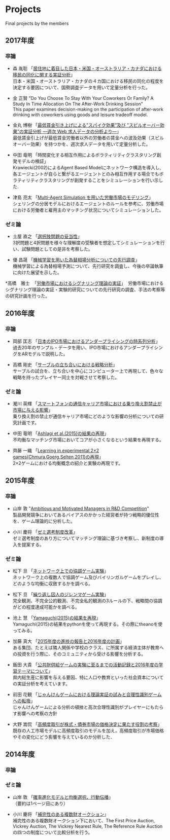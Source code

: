 # Projects
Final projects by the members

## 2017年度

### 卒論

* 森 胤聡
  「[居住地に着目した日本・米国・オーストラリア・カナダにおける移民の同化に関する実証分析](https://github.com/taneaki/GraduationThesis/blob/master/GraduationThesis_TaneakiMORI.pdf)」  
  日本・米国・オーストラリア・カナダの４カ国における移民の同化の程度を決定する要因について、国勢調査データを用いて定量分析を行った。

* 金 正賢
  "Do You Choose To Stay With Your Coworkers Or Family? A Study In Time Allocation On The After-Work Drinking Session"  
  This paper examines decision-making on the participation of after-work drinking with coworkers using goods and leisure tradeoff model.
 
* 金丸 博樹
  「[最低賃金引き上げによる”スパイク効果”及び ”スピルオーバー効果”の実証分析  ―週次 Web 求人データの分析より―](https://github.com/hirokikanamaru/GraduationThesis/blob/master/%E5%8D%92%E8%AB%96%E5%AE%8C%E6%88%90%E7%A8%BF%E9%87%91%E4%B8%B8.pdf)」  
  最低賃金引上げが最低賃金労働者以外の労働者の賃金への波及効果（スピルオーバー効果）を持つかを、週次求人データを用いて定量分析した。
 
* 中田 竜明
  「時間変化する相互作用によるボラティリティクラスタリング創発モデルの検証」  
  Krawiecki(2002)によるAgent Based Modelにネットワーク構造を導入し, 各エージェントが自らと繋がるエージェントとのみ相互作用する場合でもボラティリティクラスタリングが創発することをシミュレーションを行い示した.
  
* 津島 亮太
  「[Multi-Agent Simulation を用いた労働市場のモデリング](https://github.com/R-Tsushima/sotsuron/blob/master/Papers.pdf)」  
  シェリングの分居モデルにおけるエージェントのルールを参考に、労働市場における労働者と雇用主のマッチング状況についてシミュレーションした。

### ゼミ論

* 土屋 直之
  「[選択肢問題の妥当性](https://github.com/NTsuchiya0127/ex03/blob/master/2017%E5%B9%B4%E5%BA%A6%E5%B0%BE%E5%B1%B1%E3%82%BC%E3%83%9F%E8%AB%96%E6%96%87.pdf)」  
  3択問題と4択問題を様々な理解度の受験者を想定してシミュレーションを行い、試験問題としての是非を考察した。

* 優 昌晟
  「[機械学習を用いた為替相場分析についての先行調査](https://github.com/4kizuki/files/blob/master/seminar.pdf)」  
  機械学習による為替相場予測について、先行研究を調査し、今後の卒論執筆に向けた展望を示した。
  
*高橋　雅士
  「[労働市場におけるシグナリング理論の実証](https://github.com/masashitshit/exercises2017/blob/master/seminar_thesis.pdf)」
  労働市場におけるシグナリング理論の実証・実験的研究についての先行研究の調査、手法の考察等の研究計画を行った。
  
## 2016年度

### 卒論

* 岡部 匡志
  「[日本のIPO市場におけるアンダープライシングの時系列分析](https://github.com/M-okb/IPO_analysis/blob/master/latex/test.pdf)」  
  過去20年のサンプル・データを用い、IPO市場におけるアンダープライシングをARモデルで説明した。

* 高橋 剛史
  「[サーブルの立ち合いにおける戦略分析](https://github.com/13tsuyoshi/sotsugyou_ronbun)」  
  サーブルの試合を、立ち合いを中心にコンピューター上で再現して、色々な戦略を持ったプレイヤー同士を対戦させて考察した。

### ゼミ論

* 瀧川 英輝
  「[スマートフォンの通信キャリア市場における乗り換え割禁止が市場に与える影響](https://github.com/EikiTakigawa/Zemi-Ron/blob/master/%E7%80%A7%E5%B7%9D%E3%82%BC%E3%83%9F%E8%AB%96.pdf)」  
  乗り換え割の禁止が通信キャリア市場にどのような影響の分析についての研究計画です。

* 中田 竜明
  「[Ashlagi et al.(2015)の結果の再現](http://nbviewer.jupyter.org/github/nswa17/gasshuku-zemiron/blob/master/Zemiron.ipynb)」  
  不均衡なマッチング市場においてコアが小さくなるという結果を再現する。
  
* 齊藤 一織
  「[Learning in experimental 2×2 games(Chmura,Goerg,Selten,2011)の再現](https://github.com/IoriS/zemiron/blob/master/%E3%82%BC%E3%83%9F%E8%AB%96.pdf)」  
  2×2ゲームにおける均衡概念の紹介と実験の再現です。
 
## 2015年度

### 卒論

* 山岸 敦
  "[Ambitious and Motivated Managers in R&D Competition](https://github.com/haru110jp/Senior-Thesis-Final-ver-/blob/master/gradthesis_final.pdf)"  
  製品開発競争においてあるバイアスのかかった経営者が持つ戦略的優位性を、ゲーム理論的に分析した。

* 小川 慶将
  「[ゼミ選考制度改革](http://nbviewer.jupyter.org/github/ogaway/Matching-Market/blob/master/grad.pdf)」  
  ゼミ選考制度のあり方についてマッチング理論に基づき考察し、新制度の導入を提案する。

### ゼミ論

* 松下 旦
  「[ネットワーク上での協調ゲーム実験](https://github.com/myuuuuun/NetworkGame/blob/master/%E3%82%BC%E3%83%9F%E8%AB%96%EF%BC%88%E4%BB%AE%EF%BC%89.pdf)」  
  ネットワーク上の複数人で協調ゲーム及びバイリンガルゲームをプレイし、どのような均衡に収斂するかを調べる。

* 松下 旦
  「[繰り返し囚人のジレンマゲーム実験](https://github.com/myuuuuun/RepeatedMatrixGame/tree/master/PrisonersDilemma/experiment3)」  
  完全観測、不完全公的観測、不完全私的観測の3ルールの下、戦略間の協調がどの程度達成可能かを調べる。

* 池上 慧
  「[Yamaguchi(2015)の結果を再現](https://github.com/keiikegami/theano)」  
  Yamaguchi(2015)の結果をpythonを使って再現する。その際にtheanoを使ってみる。

* 加藤 真大
  「[2015年度の進捗の報告と2016年度の計画](https://github.com/NlGG/study/blob/master/%E3%82%BB%E3%82%99%E3%83%9F%E8%AB%96.pdf)」  
  ある集団、たとえば隣人関係や学校のクラス、に所属する経済主体が教育への投資を行う際に、そのコミュニティから受ける影響を分析する。

* 飯田 大貴
  「[公共財供給ゲームの実験に至るまでの活動記録と2016年度の学習テーマについて](https://github.com/bocchan/costly/blob/master/%E5%B0%BE%E5%B1%B1%E3%82%BC%E3%83%9F%E8%AB%96%E9%A3%AF%E7%94%B0.pdf)」  
  県内総生産に影響を与える要因、特に人口や教育といった社会資本についての実証分析を考えています。

* 前田 花観
  「[じゃんけんゲームにおける理論実証の試みと合理性識別ゲームへの転換](https://github.com/mhanami/zemithesis/blob/master/じゃんけんゲームにおける理論実証の試みと合理性識別ゲームへの転換.pdf)」  
  じゃんけんゲームによる分析の頓挫と高次合理性識別がプレイヤーにもたらす影響への考察の方針

* 大野 嵩侃
  「[高頻度取引が株式・債券市場の価格決定に果たす役割の考察](https://github.com/beeleb/Market-Model/blob/master/%28not%29grad_thesis.pdf)」  
  既存の人工市場モデルに高頻度取引のモデルを加え，高頻度取引が市場価格やその変化にどう影響を与えているのか分析した．

## 2014年度

### 卒論

### ゼミ論

* 山岸 敦
  「[確率進化モデルと均衡選択、行動伝播](https://github.com/haru110jp/StochEvolution/blob/master/zemithesis.pdf)」  
  （要約は1ページ目にあり）

* 小川 慶将
  「[補完性のある複数財オークション](http://nbviewer.jupyter.org/github/ogaway/Report/blob/master/ZemiThesis/zemithesis20150219.pdf)」  
  補完性のある複数財オークション下において、The First Price Auction, Vickrey Auction, The Vickrey Nearest Rule, The Reference Rule Auctionの四つの制度について比較分析を行う。
